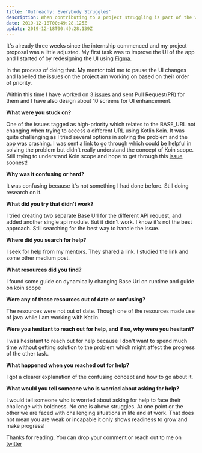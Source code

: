 ```yaml
---
title: 'Outreachy: Everybody Struggles'
description: When contributing to a project struggling is part of the whole process.
date: 2019-12-18T00:49:28.125Z
update: 2019-12-18T00:49:28.139Z
---
```

It's already three weeks since the internship commenced and my project proposal was a little adjusted. My first task was to improve the UI of the app and I started of by redesigning the UI using [Figma](https://www.figma.com/file/6gYtosgx6qt1RKRw922rfP/wikidashboard?node-id=0%3A1). 

In the process of doing that. My mentor told me to pause the UI changes and labelled the issues on the project am working on based on their order of priority.

Within this time I have worked on 3 [issues](https://github.com/WikiEducationFoundation/apps-android-wikiedudashboard/issues/271) and sent Pull Request(PR) for them and I have also design about 10 screens for UI enhancement.

**What were you stuck on?**

One of the issues tagged as high-priority which relates to the BASE_URL not changing when trying to access a different URL using Kotlin Koin. It was quite challenging as I tried several options in solving the problem and the app was crashing. I was sent a link to go through which could be helpful in solving the problem but didn't really understand the concept of Koin scope. Still trying to understand Koin scope and hope to get through this [issue](https://github.com/WikiEducationFoundation/apps-android-wikiedudashboard/issues/274) soonest!

**Why was it confusing or hard?**

It was confusing because it's not something I had done before. Still doing research on it.

**What did you try that didn't work?**

I tried creating two separate Base Url for the different API request, and added another single api module. But it didn't  work. I know it's not the best approach. Still searching for the best way to handle the issue.

**Where did you search for help?**

I seek for help from my mentors. They shared a link. I studied the link and some other medium post.

**What resources did you find?**

I found some guide on dynamically changing Base Url on runtime and guide on koin scope

**Were any of those resources out of date or confusing?**

The resources were not out of date. Though one of the resources made use of java while I am working with Kotlin.

**Were you hesitant to reach out for help, and if so, why were you hesitant?**

I was hesistant to reach out for help because I don't want to spend much time without getting solution to the problem which might affect the progress of the other task.

**What happened when you reached out for help?**

I got a clearer explanation of the confusing concept and how to go about it.

**What would you tell someone who is worried about asking for help?**

I would tell someone who is worried about asking for help to face their challenge with boldness. No one is above struggles. At one point or the other we are faced with challenging situations in life and at work. That does not mean you are weak or incapable it only shows readiness to grow and make progress!

Thanks for reading. You can drop your comment or reach out to me on [twitter](twitter.com/agatevureglory)
